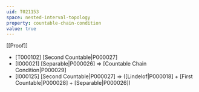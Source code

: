 ```yaml
---
uid: T021153
space: nested-interval-topology
property: countable-chain-condition
value: true
---
```

[[Proof]]

* [T000102] [Second Countable|P000027]
* [I000021] [Separable|P000026] => [Countable Chain Condition|P000029]
* [I000125] [Second Countable|P000027] => ([Lindelof|P000018] + [First Countable|P000028] + [Separable|P000026])

